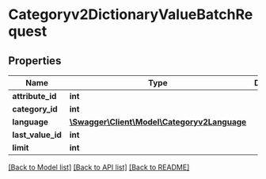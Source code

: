 # Categoryv2DictionaryValueBatchRequest

## Properties
Name | Type | Description | Notes
------------ | ------------- | ------------- | -------------
**attribute_id** | **int** |  | [optional] 
**category_id** | **int** |  | [optional] 
**language** | [**\Swagger\Client\Model\Categoryv2Language**](Categoryv2Language.md) |  | [optional] 
**last_value_id** | **int** |  | [optional] 
**limit** | **int** |  | [optional] 

[[Back to Model list]](../README.md#documentation-for-models) [[Back to API list]](../README.md#documentation-for-api-endpoints) [[Back to README]](../README.md)


